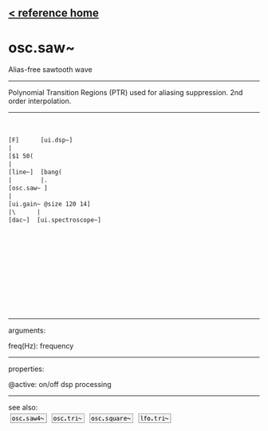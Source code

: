 [< reference home](index.html)
---

# osc.saw~


Alias-free sawtooth wave

---

Polynomial Transition Regions (PTR) used for aliasing suppression. 2nd order
            interpolation.
<br>


---


```


[F]      [ui.dsp~]
|
[$1 50(
|
[line~]  [bang(
|        |.
[osc.saw~ ]
|
[ui.gain~ @size 120 14]
|\      |
[dac~]  [ui.spectroscope~]










            
```

---
arguments:

freq(Hz): frequency<br>

---
properties:

@active: on/off dsp
            processing<br>

---
see also:<br>
[![osc.saw4~](img/object_osc.saw4~.png)](osc.saw4~.html)
[![osc.tri~](img/object_osc.tri~.png)](osc.tri~.html)
[![osc.square~](img/object_osc.square~.png)](osc.square~.html)
[![lfo.tri~](img/object_lfo.tri~.png)](lfo.tri~.html)
